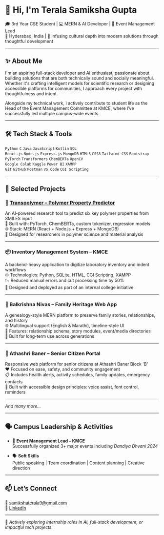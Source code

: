 # 👋 Hi, I'm Terala Samiksha Gupta

🎓 3rd Year CSE Student | 💻 MERN & AI Developer | 🎯 Event Management Lead  
📍 Hyderabad, India | 🌿 Infusing cultural depth into modern solutions through thoughtful development

---

## ✨ About Me

I'm an aspiring full-stack developer and AI enthusiast, passionate about building solutions that are both technically sound and socially meaningful. Whether it's crafting intelligent models for scientific research or designing accessible platforms for communities, I approach every project with thoughtfulness and intent.

Alongside my technical work, I actively contribute to student life as the Head of the Event Management Committee at KMCE, where I’ve successfully led multiple campus-wide events.

---

## 🛠️ Tech Stack & Tools

`Python` `C` `Java` `JavaScript` `Kotlin` `SQL`  
`React.js` `Node.js` `Express.js` `MongoDB` `HTML5` `CSS3` `Tailwind CSS` `Bootstrap`  
`PyTorch` `Transformers` `ChemBERTa` `OpenCV`  
`Google Colab` `Kaggle` `Power BI` `XAMPP`  
`Git` `GitHub` `Postman` `VS Code` `CGI Scripting`  

---

## 📂 Selected Projects

### 🔬 [Transpolymer – Polymer Property Predictor](https://github.com/tsamikshagupta/Transpolymer-PS)  
An AI-powered research tool to predict six key polymer properties from SMILES input  
🧪 Built with: PyTorch, ChemBERTa, custom tokenizer, regression models  
🌐 Stack: MERN (React + Node.js + Express + MongoDB)  
🧠 Designed for researchers in polymer science and material analysis  

---

### 📦 Inventory Management System – KMCE  
A backend-heavy application to digitize laboratory inventory and indent workflows  
⚙️ Technologies: Python, SQLite, HTML, CGI Scripting, XAMPP  
📉 Reduced manual errors and cut processing time by 50%  
🏫 Designed and deployed as part of an internal college initiative

---

### 🏡 Balkrishna Nivas – Family Heritage Web App  
A genealogy-style MERN platform to preserve family stories, relationships, and history  
🌐 Multilingual support (English & Marathi), timeline-style UI  
📁 Features: relationship schema, story modules, event/media directories  
🎯 Built for long-term use across generations

---

### 👵 Athashri Baner – Senior Citizen Portal  
Responsive web platform for senior citizens at Athashri Baner Block 'B'  
❤️ Focused on ease, safety, and community engagement  
📋 Includes health alerts, activity schedules, family updates, emergency contacts  
🧓 Built with accessible design principles: voice assist, font control, reminders  

---

*And many more...*

---

## 🗣️ Campus Leadership & Activities  

- 🎤 **Event Management Lead – KMCE**  
  Successfully organized 3+ major events including *Dandiya Dhvani 2024*

- 🗣️ **Soft Skills**  
  Public speaking | Team coordination | Content planning | Creative direction

---

## 📫 Let’s Connect  

📧 [samikshaterala9@gmail.com](mailto:samikshaterala9@gmail.com)  
🔗 [LinkedIn](https://www.linkedin.com/in/tsamikshagupta)

---

🎯 *Actively exploring internship roles in AI, full-stack development, or impactful tech projects.*
